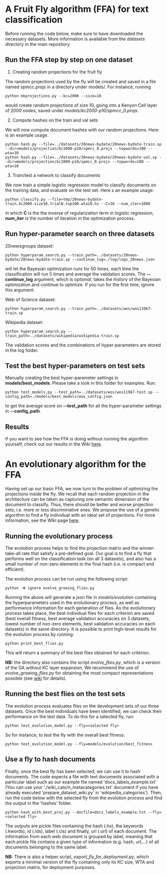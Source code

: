 # A Fruit Fly algorithm (FFA) for text classification

Before running the code below, make sure to have downloaded the necessary datasets. More information is available from the *datasets* directory in the main repository.

## Run the FFA step by step on one dataset

1. Creating random projections for the fruit fly

The random projections used by the fly will be created and saved in a file named spmcc.projs in a directory under models/. For instance, running

    python mkprojections.py --kc=2000 --size=10

would create random projections of size 10, going into a Kenyon Cell layer of 2000 nodes, saved under *models/kc2000-p10/spmcc_0.projs*.

2. Compute hashes on the train and val sets

We will now compute document hashes with our random projections. Here is an example usage.

    python hash.py --file=../datasets/20news-bydate/20news-bydate-train.sp --dir=models/projection/kc2000-p10/spmcc_0.projs --topwords=100 --wta=10
    python hash.py --file=../datasets/20news-bydate/20news-bydate-val.sp --dir=models/projection/kc2000-p10/spmcc_0.projs --topwords=100 --wta=10

3. Train/test a network to classify documents

We now train a simple logistic regression model to classify documents on the training data, and evaluate on the test set. Here s an example usage:

    python classify.py --file=tmp/20news-bydate-train.kc2000.size10.trial0.top100.wta10.hs --C=10 --num_iter=1000

in which **C** is the the inverse of regularization term in logistic regression, **num_iter** is the number of iteration
in the optimization process.

## Run hyper-parameter search on three datasets

20newsgroups dataset:
  
    python hyperparam_search.py --train_path=../datasets/20news-bydate/20news-bydate-train.sp --continue_log=./log/logs_20news.json 

will let the Bayesian optimization runs for 50 times, each time the classification will run 5 times and average the
validation scores. The **--continue_log** argument, which is *optional*, takes the history of the Bayesian optimization and
continue to optimize. If you run for the first time, ignore this argument.

Web of Science dataset:

    python hyperparam_search.py --train_path=../datasets/wos/wos11967-train.sp

Wikipedia dataset:

    python hyperparam_search.py --train_path=../datasets/wikipedia/wikipedia-train.sp

The validation scores and the combinations of hyper-parameters are stored in the log folder.

## Test the best hyper-parameters on test sets

Manually creating the best hyper-parameter settings in **models/best_models**. Please take a look in this folder for
examples. Run:

    python test_models.py --test_path=../datasets/wos/wos11967-test.sp --config_path=./models/best_models/wos_config.json

to get the average score on **--test_path** for all the hyper-parameter settings in **--config_path**.

## Results

If you want to see how the FFA is doing without running the algorithm yourself, check out our results in the Wiki [here](https://github.com/PeARSearch/PeARS-fruit-fly/wiki/1.1.-Baselines).


# An evolutionary algorithm for the FFA

Having set up our basic FFA, we now turn to the problem of optimizing the projections inside the fly. We recall that each random projection in the architecture can be taken as capturing one semantic dimension of the document to classify. Thus, there should be better and worse projection sets, i.e. more or less discriminative ones. We propose the use of a genetic algorithm to find a fly individual with an ideal set of projections. For more information, see the Wiki page [here](https://github.com/PeARSearch/PeARS-fruit-fly/wiki/1.2-A-Genetic-Algorithm-for-optimizing-FFA).

## Running the evolutionary process

The evolution process helps to find the projection matrix and the winner-take-all rate that satisfy a pre-defined goal. Our goal is to find a fly that performs well on the classification task (on all 3 datasets), and also has a small number of non-zero elements in the final hash (i.e. is compact and efficient).

The evolution process can be run using the following script:

    python -W ignore evolve_growing_flies.py 

Running the above will generate a json file in *models/evolution* containing the hyperparameters used in the evolutionary process, as well as performance information for each generation of flies. As the evolutionary process takes place, the best individual flies for each criterion are saved (best overall fitness, best average validation accuracies on 3 datasets, lowest number of non-zero elements, best validation accuracies on each datasets) in the same directory. It is possible to print high-level results for the evolution process by running:

    python print_best_flies.py

This will return a summary of the best flies obtained for each criterion.

**NB:** the directory also contains the script *evolve_flies.py*, which is a version of the GA without KC layer expansion. We recommend the use of *evolve_growing_flies.py* for obtaining the most compact representations possible (see [wiki](https://github.com/PeARSearch/PeARS-fruit-fly/wiki/1.2-A-Genetic-Algorithm-for-optimizing-FFA) for details).


## Running the best flies on the test sets

The evolution process evaluates flies on the development sets of our three datasets. Once the best individuals have been identified, we can check their performance on the test data. To do this for a selected fly, run:

    python test_evolution_model.py --fly=<selected fly>

So for instance, to test the fly with the overall best fitness:

    python test_evolution_model.py --fly=models/evolution/best_fitness


## Use a fly to hash documents

Finally, once the best fly has been selected, we can use it to hash documents. The code expects a file with text documents associated with a particular label such as our example file named 'docs_labels_example.txt' (You can use your './wiki_cats/n_metacategories.txt' document if you have already executed 'prepare_dataset_wiki.py' in 'wikipedia_categories'). Then, run the code below with the selected fly from the evolution process and find the output in the 'hashes' folder.

    python hash_with_best_proj.py --docfile=docs_labels_example.txt --fly=<selected fly>

The outputs are pickle files containing the hash (.hs), the keywords (.kwords), id (.ids), label (.cls) and finally, url (.url) of each document. The information from each web document is grouped by label, meaning that each pickle file contains a given type of information (e.g. hash, url,...) of all documents belonging to the same label. 

**NB:** There is also a helper script, *export_fly_for_deployment.py*, which exports a minimal version of the fly containing only its KC size, WTA and projection matrix, for deployment purposes.
